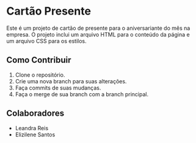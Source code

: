 # Cartão Presente

Este é um projeto de cartão de presente para o aniversariante do mês na empresa. 
O projeto inclui um arquivo HTML para o conteúdo da página e um arquivo CSS para os estilos.

## Como Contribuir

1. Clone o repositório.
2. Crie uma nova branch para suas alterações.
3. Faça commits de suas mudanças.
4. Faça o merge de sua branch com a branch principal.

## Colaboradores
- Leandra Reis
- Elizilene Santos

